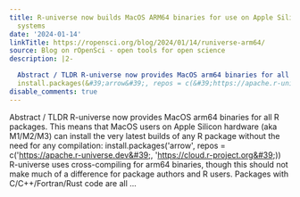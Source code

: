 ```yaml
---
title: R-universe now builds MacOS ARM64 binaries for use on Apple Silicon (aka M1/M2/M3)
  systems
date: '2024-01-14'
linkTitle: https://ropensci.org/blog/2024/01/14/runiverse-arm64/
source: Blog on rOpenSci - open tools for open science
description: |2-

  Abstract / TLDR R-universe now provides MacOS arm64 binaries for all R packages. This means that MacOS users on Apple Silicon hardware (aka M1/M2/M3) can install the very latest builds of any R package without the need for any compilation:
  install.packages(&#39;arrow&#39;, repos = c(&#39;https://apache.r-universe.dev&#39;, &#39;https://cloud.r-project.org&#39;)) R-universe uses cross-compiling for arm64 binaries, though this should not make much of a difference for package authors and R users. Packages with C/C++/Fortran/Rust code are all ...
disable_comments: true
---
```


Abstract / TLDR R-universe now provides MacOS arm64 binaries for all R packages. This means that MacOS users on Apple Silicon hardware (aka M1/M2/M3) can install the very latest builds of any R package without the need for any compilation:
install.packages(&#39;arrow&#39;, repos = c(&#39;https://apache.r-universe.dev&#39;, &#39;https://cloud.r-project.org&#39;)) R-universe uses cross-compiling for arm64 binaries, though this should not make much of a difference for package authors and R users. Packages with C/C++/Fortran/Rust code are all ...